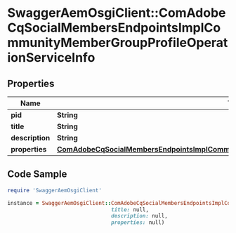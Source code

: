 # SwaggerAemOsgiClient::ComAdobeCqSocialMembersEndpointsImplCommunityMemberGroupProfileOperationServiceInfo

## Properties

Name | Type | Description | Notes
------------ | ------------- | ------------- | -------------
**pid** | **String** |  | [optional] 
**title** | **String** |  | [optional] 
**description** | **String** |  | [optional] 
**properties** | [**ComAdobeCqSocialMembersEndpointsImplCommunityMemberGroupProfileOperationServiceProperties**](ComAdobeCqSocialMembersEndpointsImplCommunityMemberGroupProfileOperationServiceProperties.md) |  | [optional] 

## Code Sample

```ruby
require 'SwaggerAemOsgiClient'

instance = SwaggerAemOsgiClient::ComAdobeCqSocialMembersEndpointsImplCommunityMemberGroupProfileOperationServiceInfo.new(pid: null,
                                 title: null,
                                 description: null,
                                 properties: null)
```


